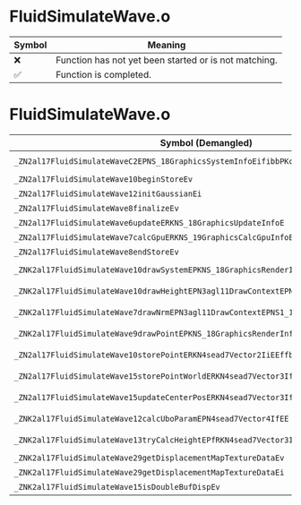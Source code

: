 # FluidSimulateWave.o
| Symbol | Meaning 
| ------------- | ------------- 
| :x: | Function has not yet been started or is not matching. 
| :white_check_mark: | Function is completed. 


# FluidSimulateWave.o
| Symbol (Demangled) | Symbol (Mangled) | Decompiled? |
| ------------- |  ------------- | ------------- |
| `_ZN2al17FluidSimulateWaveC2EPNS_18GraphicsSystemInfoEifibbPKc` | `al::FluidSimulateWave::FluidSimulateWave(al::GraphicsSystemInfo *,int,float,int,bool,bool,char const*)` | :white_check_mark: |
| `_ZN2al17FluidSimulateWave10beginStoreEv` | `al::FluidSimulateWave::beginStore(void)` | :white_check_mark: |
| `_ZN2al17FluidSimulateWave12initGaussianEi` | `al::FluidSimulateWave::initGaussian(int)` | :white_check_mark: |
| `_ZN2al17FluidSimulateWave8finalizeEv` | `al::FluidSimulateWave::finalize(void)` | :white_check_mark: |
| `_ZN2al17FluidSimulateWave6updateERKNS_18GraphicsUpdateInfoE` | `al::FluidSimulateWave::update(al::GraphicsUpdateInfo const&)` | :white_check_mark: |
| `_ZN2al17FluidSimulateWave7calcGpuERKNS_19GraphicsCalcGpuInfoE` | `al::FluidSimulateWave::calcGpu(al::GraphicsCalcGpuInfo const&)` | :white_check_mark: |
| `_ZN2al17FluidSimulateWave8endStoreEv` | `al::FluidSimulateWave::endStore(void)` | :white_check_mark: |
| `_ZNK2al17FluidSimulateWave10drawSystemEPKNS_18GraphicsRenderInfoE` | `al::FluidSimulateWave::drawSystem(al::GraphicsRenderInfo const*)const` | :white_check_mark: |
| `_ZNK2al17FluidSimulateWave10drawHeightEPN3agl11DrawContextEPNS1_12RenderBufferE` | `al::FluidSimulateWave::drawHeight(agl::DrawContext *,agl::RenderBuffer *)const` | :white_check_mark: |
| `_ZNK2al17FluidSimulateWave7drawNrmEPN3agl11DrawContextEPNS1_12RenderBufferE` | `al::FluidSimulateWave::drawNrm(agl::DrawContext *,agl::RenderBuffer *)const` | :white_check_mark: |
| `_ZNK2al17FluidSimulateWave9drawPointEPKNS_18GraphicsRenderInfoEPN3agl12RenderBufferE` | `al::FluidSimulateWave::drawPoint(al::GraphicsRenderInfo const*,agl::RenderBuffer *)const` | :white_check_mark: |
| `_ZN2al17FluidSimulateWave10storePointERKN4sead7Vector2IiEEffb` | `al::FluidSimulateWave::storePoint(sead::Vector2<int> const&,float,float,bool)` | :white_check_mark: |
| `_ZN2al17FluidSimulateWave15storePointWorldERKN4sead7Vector3IfEEffb` | `al::FluidSimulateWave::storePointWorld(sead::Vector3<float> const&,float,float,bool)` | :white_check_mark: |
| `_ZN2al17FluidSimulateWave15updateCenterPosERKN4sead7Vector3IfEE` | `al::FluidSimulateWave::updateCenterPos(sead::Vector3<float> const&)` | :white_check_mark: |
| `_ZNK2al17FluidSimulateWave12calcUboParamEPN4sead7Vector4IfEE` | `al::FluidSimulateWave::calcUboParam(sead::Vector4<float> *)const` | :white_check_mark: |
| `_ZNK2al17FluidSimulateWave13tryCalcHeightEPfRKN4sead7Vector3IfEE` | `al::FluidSimulateWave::tryCalcHeight(float *,sead::Vector3<float> const&)const` | :white_check_mark: |
| `_ZNK2al17FluidSimulateWave29getDisplacementMapTextureDataEv` | `al::FluidSimulateWave::getDisplacementMapTextureData(void)const` | :white_check_mark: |
| `_ZNK2al17FluidSimulateWave29getDisplacementMapTextureDataEi` | `al::FluidSimulateWave::getDisplacementMapTextureData(int)const` | :white_check_mark: |
| `_ZNK2al17FluidSimulateWave15isDoubleBufDispEv` | `al::FluidSimulateWave::isDoubleBufDisp(void)const` | :white_check_mark: |
